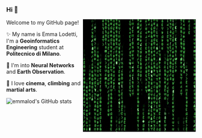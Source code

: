 ### Hi 👋

<img align="right" alt="GIF" height="300px" width="300px" src="giphy.gif" />

Welcome to my GitHub page!

✨ My name is Emma Lodetti, I'm a **Geoinformatics Engineering** student at **Politecnico di Milano**.

🔭 I'm into **Neural Networks** and **Earth Observation**.

💬 I love **cinema**, **climbing** and **martial arts**.


![emmalod's GitHub stats](https://github-readme-stats.vercel.app/api?username=emmalod&theme=merko&show_icons=true)

<!--
**emmalod/emmalod** is a ✨ _special_ ✨ repository because its `README.md` (this file) appears on your GitHub profile.

Here are some ideas to get you started:

- 🔭 I’m currently working on ...
- 🌱 I’m currently learning ...
- 👯 I’m looking to collaborate on ...
- 🤔 I’m looking for help with ...
- 💬 Ask me about ...
- 📫 How to reach me: ...
- 😄 Pronouns: ...
- ⚡ Fun fact: ...

<p align="center">
  <img width="250" src="https://media.giphy.com/media/jIgXf4hgbHCeKiXpvt/giphy.gif">
</p>




-->
